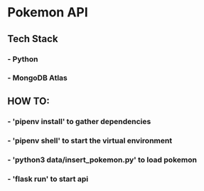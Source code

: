 # Pokemon API

## Tech Stack
### - Python
### - MongoDB Atlas

## HOW TO:
### - 'pipenv install' to gather dependencies
### - 'pipenv shell' to start the virtual environment
### - 'python3 data/insert_pokemon.py' to load pokemon
### - 'flask run' to start api